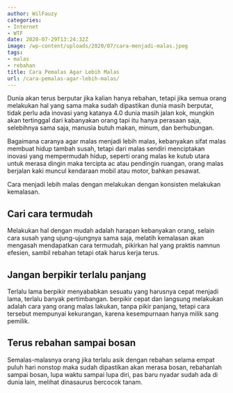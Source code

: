 ```yaml
---
author: WilFauzy
categories:
- Internet
- WTF
date: 2020-07-29T13:24:32Z
image: /wp-content/uploads/2020/07/cara-menjadi-malas.jpeg
tags:
- malas
- rebahan
title: Cara Pemalas Agar Lebih Malas
url: /cara-pemalas-agar-lebih-malas/
---
```


Dunia akan terus berputar jika kalian hanya rebahan, tetapi jika semua orang melakukan hal yang sama maka sudah dipastikan dunia masih berputar, tidak perlu ada inovasi yang katanya 4.0 dunia masih jalan kok, mungkin akan tertinggal dari kabanyakan orang tapi itu hanya perasaan saja, selebihnya sama saja, manusia butuh makan, minum, dan berhubungan.

Bagaimana caranya agar malas menjadi lebih malas, kebanyakan sifat malas membuat hidup tambah susah, tetapi dari malas sendiri menciptakan inovasi yang mempermudah hidup, seperti orang malas ke kutub utara untuk merasa dingin maka tercipta ac atau pendingin ruangan, orang malas berjalan kaki muncul kendaraan mobil atau motor, bahkan pesawat.

Cara menjadi lebih malas dengan melakukan dengan konsisten melakukan kemalasan.

## Cari cara termudah&nbsp;

Melakukan hal dengan mudah adalah harapan kebanyakan orang, selain cara susah yang ujung-ujungnya sama saja, melatih kemalasan akan mengasah mendapatkan cara termudah, pikirkan hal yang praktis namnun efesien, sambil rebahan tetapi otak harus kerja terus.

## Jangan berpikir terlalu panjang

Terlalu lama berpikir menyababkan sesuatu yang harusnya cepat menjadi lama, terlalu banyak pertimbangan. berpikir cepat dan langsung melakukan adalah cara yang orang malas lakukan, tanpa pikir panjang, tetapi cara tersebut mempunyai kekurangan, karena kesempurnaan hanya milik sang pemilik.

## Terus rebahan sampai bosan

Semalas-malasnya orang jika terlalu asik dengan rebahan selama empat puluh hari nonstop maka sudah dipastikan akan merasa bosan, rebahanlah sampai bosan, lupa waktu sampai lupa diri, pas baru nyadar sudah ada di dunia lain, melihat dinasaurus bercocok tanam.